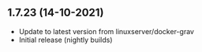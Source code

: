 
## 1.7.23 (14-10-2021)
- Update to latest version from linuxserver/docker-grav
- Initial release (nightly builds)
